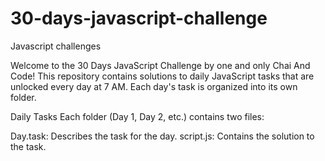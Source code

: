 # 30-days-javascript-challenge
Javascript challenges

Welcome to the 30 Days JavaScript Challenge by one and only Chai And Code! This repository contains solutions to daily JavaScript tasks that are unlocked every day at 7 AM. Each day's task is organized into its own folder.

Daily Tasks
Each folder (Day 1, Day 2, etc.) contains two files:

Day.task: Describes the task for the day.
script.js: Contains the solution to the task.




